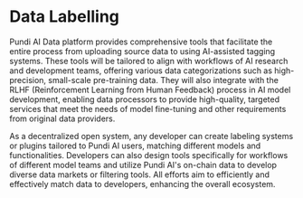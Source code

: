 # Data Labelling

Pundi AI Data platform provides comprehensive tools that facilitate the entire process from uploading source data to using AI-assisted tagging systems. These tools will be tailored to align with workflows of AI research and development teams, offering various data categorizations such as high-precision, small-scale pre-training data. They will also integrate with the RLHF (Reinforcement Learning from Human Feedback) process in AI model development, enabling data processors to provide high-quality, targeted services that meet the needs of model fine-tuning and other requirements from original data providers.

As a decentralized open system, any developer can create labeling systems or plugins tailored to Pundi AI users, matching different models and functionalities. Developers can also design tools specifically for workflows of different model teams and utilize Pundi AI's on-chain data to develop diverse data markets or filtering tools. All efforts aim to efficiently and effectively match data to developers, enhancing the overall ecosystem.
